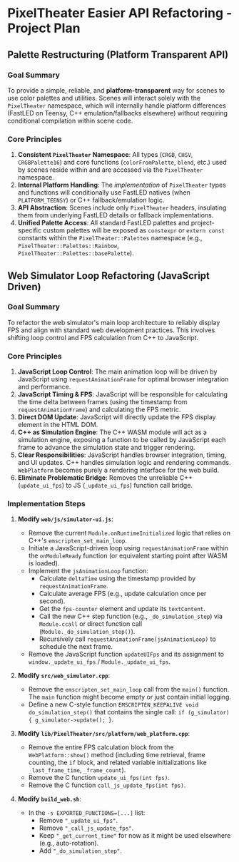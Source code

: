 # PixelTheater Easier API Refactoring - Project Plan

## Palette Restructuring (Platform Transparent API)

### Goal Summary

To provide a simple, reliable, and **platform-transparent** way for scenes to use color palettes and utilities. Scenes will interact solely with the `PixelTheater` namespace, which will internally handle platform differences (FastLED on Teensy, C++ emulation/fallbacks elsewhere) without requiring conditional compilation within scene code.

### Core Principles

1.  **Consistent `PixelTheater` Namespace**: All types (`CRGB`, `CHSV`, `CRGBPalette16`) and core functions (`colorFromPalette`, `blend`, etc.) used by scenes reside within and are accessed via the `PixelTheater` namespace.
2.  **Internal Platform Handling**: The *implementation* of `PixelTheater` types and functions will conditionally use FastLED natives (when `PLATFORM_TEENSY`) or C++ fallback/emulation logic.
3.  **API Abstraction**: Scenes include only `PixelTheater` headers, insulating them from underlying FastLED details or fallback implementations.
4.  **Unified Palette Access**: All standard FastLED palettes and project-specific custom palettes will be exposed as `constexpr` or `extern const` constants within the `PixelTheater::Palettes` namespace (e.g., `PixelTheater::Palettes::Rainbow`, `PixelTheater::Palettes::basePalette`).

## Web Simulator Loop Refactoring (JavaScript Driven)

### Goal Summary

To refactor the web simulator's main loop architecture to reliably display FPS and align with standard web development practices. This involves shifting loop control and FPS calculation from C++ to JavaScript.

### Core Principles

1.  **JavaScript Loop Control**: The main animation loop will be driven by JavaScript using `requestAnimationFrame` for optimal browser integration and performance.
2.  **JavaScript Timing & FPS**: JavaScript will be responsible for calculating the time delta between frames (using the timestamp from `requestAnimationFrame`) and calculating the FPS metric.
3.  **Direct DOM Update**: JavaScript will directly update the FPS display element in the HTML DOM.
4.  **C++ as Simulation Engine**: The C++ WASM module will act as a simulation engine, exposing a function to be called by JavaScript each frame to advance the simulation state and trigger rendering.
5.  **Clear Responsibilities**: JavaScript handles browser integration, timing, and UI updates. C++ handles simulation logic and rendering commands. `WebPlatform` becomes purely a rendering interface for the web build.
6.  **Eliminate Problematic Bridge**: Removes the unreliable C++ (`update_ui_fps`) to JS (`_update_ui_fps`) function call bridge.

### Implementation Steps

1.  **Modify `web/js/simulator-ui.js`**:
    *   Remove the current `Module.onRuntimeInitialized` logic that relies on C++'s `emscripten_set_main_loop`.
    *   Initiate a JavaScript-driven loop using `requestAnimationFrame` within the `onModuleReady` function (or equivalent starting point after WASM is loaded).
    *   Implement the `jsAnimationLoop` function:
        *   Calculate `deltaTime` using the timestamp provided by `requestAnimationFrame`.
        *   Calculate average FPS (e.g., update calculation once per second).
        *   Get the `fps-counter` element and update its `textContent`.
        *   Call the new C++ step function (e.g., `_do_simulation_step`) via `Module.ccall` or direct function call (`Module._do_simulation_step()`).
        *   Recursively call `requestAnimationFrame(jsAnimationLoop)` to schedule the next frame.
    *   Remove the JavaScript function `updateUIFps` and its assignment to `window._update_ui_fps` / `Module._update_ui_fps`.

2.  **Modify `src/web_simulator.cpp`**:
    *   Remove the `emscripten_set_main_loop` call from the `main()` function. The `main` function might become empty or just contain initial logging.
    *   Define a new C-style function `EMSCRIPTEN_KEEPALIVE void do_simulation_step()` that contains the single call: `if (g_simulator) { g_simulator->update(); }`.

3.  **Modify `lib/PixelTheater/src/platform/web_platform.cpp`**:
    *   Remove the entire FPS calculation block from the `WebPlatform::show()` method (including time retrieval, frame counting, the `if` block, and related variable initializations like `_last_frame_time`, `_frame_count`).
    *   Remove the C function `update_ui_fps(int fps)`.
    *   Remove the C function `call_js_update_fps(int fps)`.

4.  **Modify `build_web.sh`**:
    *   In the `-s EXPORTED_FUNCTIONS=[...]` list:
        *   Remove `"_update_ui_fps"`.
        *   Remove `"_call_js_update_fps"`.
        *   Keep `"_get_current_time"` for now as it might be used elsewhere (e.g., auto-rotation).
        *   Add `"_do_simulation_step"`.

